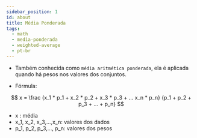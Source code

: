 ```yaml
---
sidebar_position: 1
id: about
title: Média Ponderada
tags:
  - math
  - media-ponderada
  - weighted-average
  - pt-br
---
```


- Também conhecida como `média aritmética ponderada`, ela é aplicada quando há pesos nos valores dos conjuntos.

- Fórmula:

$$
x = \frac {x_1 * p_1 + x_2 * p_2 + x_3 * p_3 + ... x_n * p_n} {p_1 + p_2 + p_3 + ... + p_n}
$$

- x : média
- x_1, x_2, x_3,...,x_n: valores dos dados
- p_1, p_2, p_3,..., p_n: valores dos pesos 